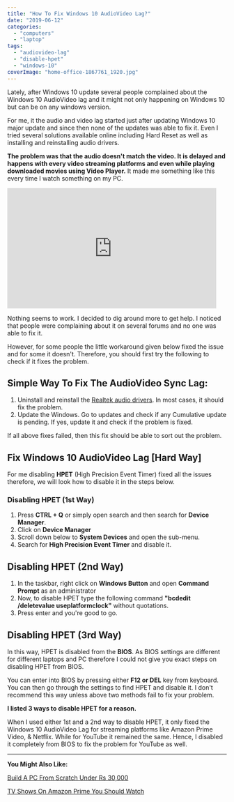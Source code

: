 ```yaml
---
title: "How To Fix Windows 10 AudioVideo Lag?"
date: "2019-06-12"
categories: 
  - "computers"
  - "laptop"
tags: 
  - "audiovideo-lag"
  - "disable-hpet"
  - "windows-10"
coverImage: "home-office-1867761_1920.jpg"
---
```


Lately, after Windows 10 update several people complained about the Windows 10 AudioVideo lag and it might not only happening on Windows 10 but can be on any windows version.

For me, it the audio and video lag started just after updating Windows 10 major update and since then none of the updates was able to fix it. Even I tried several solutions available online including Hard Reset as well as installing and reinstalling audio drivers.

**The problem was that the audio doesn't match the video. It is delayed and happens with every video streaming platforms and even while playing downloaded movies using Video Player.** It made me something like this every time I watch something on my PC.

<iframe src="https://giphy.com/embed/lJnAXeJO8tE7E37mxq" width="480" height="276" frameborder="0" class="giphy-embed" allowfullscreen></iframe>

[](https://giphy.com/gifs/reaction-lJnAXeJO8tE7E37mxq)

Nothing seems to work. I decided to dig around more to get help. I noticed that people were complaining about it on several forums and no one was able to fix it.

However, for some people the little workaround given below fixed the issue and for some it doesn't. Therefore, you should first try the following to check if it fixes the problem.

## Simple Way To Fix The AudioVideo Sync Lag:

1. Uninstall and reinstall the [Realtek audio drivers](https://www.realtek.com/en/component/zoo/category/pc-audio-codecs-high-definition-audio-codecs-software). In most cases, it should fix the problem.
2. Update the Windows. Go to updates and check if any Cumulative update is pending. If yes, update it and check if the problem is fixed.

If all above fixes failed, then this fix should be able to sort out the problem.

## Fix Windows 10 AudioVideo Lag \[Hard Way\]

For me disabling **HPET** (High Precision Event Timer) fixed all the issues therefore, we will look how to disable it in the steps below.

### Disabling HPET (1st Way)

1. Press **CTRL + Q** or simply open search and then search for **Device Manager**.
2. Click on **Device Manager**
3. Scroll down below to **System Devices** and open the sub-menu.
4. Search for **High Precision Event Timer** and disable it.

## Disabling HPET (2nd Way)

1. In the taskbar, right click on **Windows Button** and open **Command Prompt** as an administrator
2. Now, to disable HPET type the following command **"bcdedit /deletevalue useplatformclock"** without quotations.
3. Press enter and you're good to go.

## Disabling HPET (3rd Way)

In this way, HPET is disabled from the **BIOS**. As BIOS settings are different for different laptops and PC therefore I could not give you exact steps on disabling HPET from BIOS.

You can enter into BIOS by pressing either **F12 or DEL** key from keyboard. You can then go through the settings to find HPET and disable it. I don't recommend this way unless above two methods fail to fix your problem.

**I listed 3 ways to disable HPET for a reason.**

When I used either 1st and a 2nd way to disable HPET, it only fixed the Windows 10 AudioVideo Lag for streaming platforms like Amazon Prime Video, & Netflix. While for YouTube it remained the same. Hence, I disabled it completely from BIOS to fix the problem for YouTube as well.

* * *

**You Might Also Like:**

[Build A PC From Scratch Under Rs 30,000](https://sastaeinstein.com/2019/06/build-gaming-pc.html)

[TV Shows On Amazon Prime You Should Watch](https://sastaeinstein.com/2018/12/3-tv-shows-amazon-prime.html)
